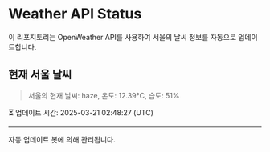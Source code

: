 
# Weather API Status

이 리포지토리는 OpenWeather API를 사용하여 서울의 날씨 정보를 자동으로 업데이트합니다.

## 현재 서울 날씨
> 서울의 현재 날씨: haze, 온도: 12.39°C, 습도: 51%

⏳ 업데이트 시간: 2025-03-21 02:48:27 (UTC)

---
자동 업데이트 봇에 의해 관리됩니다.
